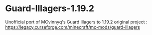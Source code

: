 # Guard-Illagers-1.19.2
 Unofficial port of MCvinnyq's Guard Illagers to 1.19.2
 original project : https://legacy.curseforge.com/minecraft/mc-mods/guard-illagers
